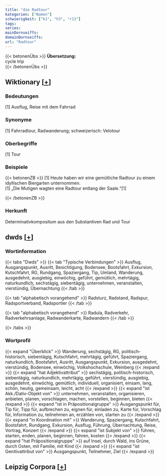 ```yaml
---
title: "die Radtour"
kategorien: ["Nomen"]
schwierigkeit: ["k1", "h3", "r13"]
tags:
series:
mainDornseiffs:
domainDornseiffs:
url: "Radtour"
---
```


{{< betonenÜbs >}}
**Übersetzung:**  
cycle  trip  
{{< /betonenÜbs >}}

## Wiktionary [[+](https://de.wiktionary.org/wiki/Radtour)]

### Bedeutungen
[1] Ausflug, Reise mit dem Fahrrad  

### Synonyme
[1] Fahrradtour, Radwanderung; schweizerisch: Velotour  

### Oberbegriffe
[1] Tour  

### Beispiele
{{< betonenZB >}}
[1] Heute haben wir eine gemütliche Radtour zu einem idyllischen Biergarten unternommen.  
[1] „Die Mutigen wagten eine Radtour entlang der Saale.“[1]  

{{< /betonenZB >}}
### Herkunft
Determinativkompositum aus den Substantiven Rad und Tour  



## dwds [[+](https://www.dwds.de/wb/Radtour)]

### Wortinformation
{{< tabs "Dwds" >}}
{{< tab "Typische Verbindungen" >}}
Ausflug, Ausgangspunkt, Ausritt, Besichtigung, Bodensee, Bootsfahrt, Exkursion, Kutschfahrt, RG, Rundgang, Spaziergang, Tip, Umland, Wanderung, ausgedehnt, ausgiebig, einwöchig, geführt, gemütlich, mehrtägig, naturkundlich, sechstägig, siebentägig, unternehmen, veranstalten, vierstündig, Übernachtung
{{< /tab >}}

{{< tab "alphabetisch vorangehend" >}}
Radsturz, Radstand, Radspur, Radsportverband, Radsportler
{{< /tab >}}

{{< tab "alphabetisch vorangehend" >}}
Radula, Radverkehr, Radverkehrsanlage, Radwanderkarte, Radwandern
{{< /tab >}}

{{< /tabs >}}

### Wortprofil
{{< expand "Überblick" >}} Wanderung, sechstägig, RG, politisch-historisch, siebentägig, Kutschfahrt, mehrtägig, geführt, Spaziergang, naturkundlich, Bootsfahrt, Ausritt, Ausgangspunkt, Exkursion, ausgedehnt, vierstündig, Bodensee, einwöchig, Volkshochschule, Weinberg {{< /expand >}}
{{< expand "hat Adjektivattribut" >}} sechstägig, politisch-historisch, siebentägig, naturkundlich, mehrtägig, geführt, vierstündig, ausgiebig, ausgedehnt, einwöchig, gemütlich, individuell, organisiert, einsam, lang, schön, heutig, gemeinsam, leicht, acht {{< /expand >}}
{{< expand "ist Akk./Dativ-Objekt von" >}} unternehmen, veranstalten, organisieren, anbieten, planen, vorschlagen, machen, vorstellen, beginnen, bieten {{< /expand >}}
{{< expand "ist in Präpositionalgruppe" >}} Ausgangspunkt für, Tip für, Tipp für, aufbrechen zu, eignen für, einladen zu, Karte für, Vorschlag für, Information zu, teilnehmen an, erzählen von, starten zu {{< /expand >}}
{{< expand "in Koordination mit" >}} Wanderung, Spaziergang, Kutschfahrt, Bootsfahrt, Rundgang, Exkursion, Ausflug, Führung, Übernachtung, Reise, Vortrag, Konzert {{< /expand >}}
{{< expand "ist Subjekt von" >}} führen, starten, enden, planen, beginnen, fahren, kosten {{< /expand >}}
{{< expand "hat Präpositionalgruppe" >}} auf Insel, durch Wald, ins Grüne, durch Osten, mit Familie, mit Kind {{< /expand >}}
{{< expand "ist Genitivattribut von" >}} Ausgangspunkt, Teilnehmer, Ziel {{< /expand >}}

## Leipzig Corpora [[+](https://corpora.uni-leipzig.de/en/res?word=Radtour&corpusId=deu_newscrawl-public_2018)]

